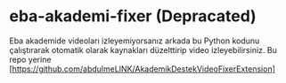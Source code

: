# eba-akademi-fixer (Depracated)
Eba akademide videoları izleyemiyorsanız arkada bu Python kodunu çalıştırarak otomatik olarak kaynakları düzelttirip video izleyebilirsiniz.
Bu repo yerine [https://github.com/abdulmeLINK/AkademikDestekVideoFixerExtension] 

